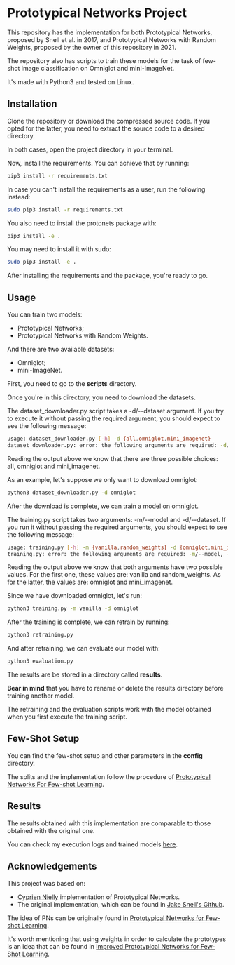 # Prototypical Networks Project

This repository has the implementation for both Prototypical Networks, proposed by Snell et al. in 2017, and Prototypical Networks with Random Weights, proposed by the owner of this repository in 2021.

The repository also has scripts to train these models for the task of few-shot image classification on Omniglot and mini-ImageNet.

It's made with Python3 and tested on Linux.

## Installation

Clone the repository or download the compressed source code. If you opted for the latter, you need to extract the source code to a desired directory.

In both cases, open the project directory in your terminal.

Now, install the requirements. You can achieve that by running:
```bash
pip3 install -r requirements.txt
```

In case you can't install the requirements as a user, run the following instead:
```bash
sudo pip3 install -r requirements.txt
```

You also need to install the protonets package with:
```bash
pip3 install -e .
```

You may need to install it with sudo:
```bash
sudo pip3 install -e .
```

After installing the requirements and the package, you're ready to go.

## Usage

You can train two models:
- Prototypical Networks;
- Prototypical Networks with Random Weights.

And there are two available datasets:
- Omniglot;
- mini-ImageNet.

First, you need to go to the __scripts__ directory.

Once you're in this directory, you need to download the datasets.

The dataset_downloader.py script takes a -d/--dataset argument. If you try to execute it without passing the required argument, you should expect to see the following message:
```bash
usage: dataset_downloader.py [-h] -d {all,omniglot,mini_imagenet}
dataset_downloader.py: error: the following arguments are required: -d/--dataset
```

Reading the output above we know that there are three possible choices: all, omniglot and mini_imagenet.

As an example, let's suppose we only want to download omniglot:
```bash
python3 dataset_downloader.py -d omniglot
```

After the download is complete, we can train a model on omniglot.

The training.py script takes two arguments: -m/--model and -d/--dataset. If you run it without passing the required arguments, you should expect to see the following message:
```bash
usage: training.py [-h] -m {vanilla,random_weights} -d {omniglot,mini_imagenet}
training.py: error: the following arguments are required: -m/--model, -d/--dataset
```

Reading the output above we know that both arguments have two possible values. For the first one, these values are: vanilla and random_weights. As for the latter, the values are: omniglot and mini_imagenet.

Since we have downloaded omniglot, let's run:
```bash
python3 training.py -m vanilla -d omniglot
```

After the training is complete, we can retrain by running:
```bash
python3 retraining.py
```

And after retraining, we can evaluate our model with:
```bash
python3 evaluation.py
```

The results are be stored in a directory called __results__.

__Bear in mind__ that you have to rename or delete the results directory before training another model.

The retraining and the evaluation scripts work with the model obtained when you first execute the training script.

## Few-Shot Setup

You can find the few-shot setup and other parameters in the __config__ directory.

The splits and the implementation follow the procedure of [Prototypical Networks For Few-shot Learning](https://arxiv.org/abs/1703.05175).

## Results

The results obtained with this implementation are comparable to those obtained with the original one.

You can check my execution logs and trained models [here](https://drive.google.com/drive/folders/1O4RR72X0fOBeNdC-g23IwQSri4O1Sm87?usp=sharing).

## Acknowledgements

This project was based on:
- [Cyprien Nielly](https://github.com/cnielly/prototypical-networks-omniglot) implementation of Prototypical Networks.
- The original implementation, which can be found in [Jake Snell's Github](https://github.com/jakesnell/prototypical-networks).

The idea of PNs can be originally found in [Prototypical Networks for Few-shot Learning](https://arxiv.org/abs/1703.05175).

It's worth mentioning that using weights in order to calculate the prototypes is an idea that can be found in [Improved Prototypical Networks for Few-Shot Learning](https://www.sciencedirect.com/science/article/abs/pii/S0167865520302610).
